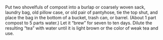 Put two shovelfuls of compost into a burlap or coarsely woven sack, laundry bag, old pillow case, or old pair of pantyhose, tie the top shut, and place the bag in the bottom of a bucket, trash can, or barrel. (About 1 part compost to 5 parts water.) Let it “brew” for seven to ten days. Dilute the resulting “tea” with water until it is light brown or the color of weak tea and use.
